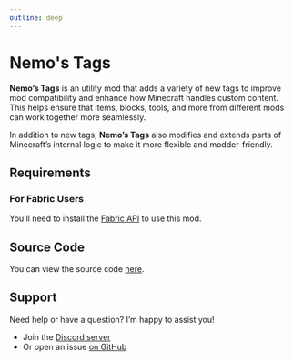 ```yaml
---
outline: deep
---
```


# Nemo's Tags

**Nemo’s Tags** is an utility mod that adds a variety of new tags to improve mod compatibility and enhance how Minecraft handles custom content.
This helps ensure that items, blocks, tools, and more from different mods can work together more seamlessly.

In addition to new tags, **Nemo’s Tags** also modifies and extends parts of Minecraft’s internal logic to make it more flexible and modder-friendly.

<!--@include: @/../templates/minecraft-note.md-->

## Requirements

### For Fabric Users

You’ll need to install the [Fabric API](https://www.curseforge.com/minecraft/mc-mods/fabric-api) to use this mod.

## Source Code

You can view the source code [here](https://github.com/NemoOnGH/NemosTags).

## Support

Need help or have a question? I’m happy to assist you!

- Join the [Discord server](https://discord.com/invite/yxs9dga)
- Or open an issue [on GitHub](https://github.com/NemoOnGH/NemosTags/issues)

